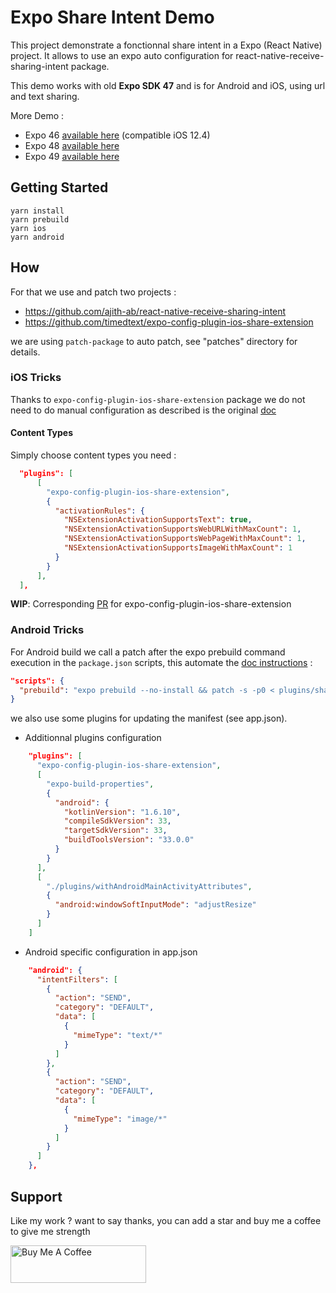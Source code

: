 # Expo Share Intent Demo

This project demonstrate a fonctionnal share intent in a Expo (React Native) project. It allows to use an expo auto configuration for react-native-receive-sharing-intent package.

This demo works with old **Expo SDK 47** and is for Android and iOS, using url and text sharing.

More Demo :

- Expo 46 [available here](https://github.com/achorein/expo-share-intent-demo/tree/expo46) (compatible iOS 12.4)
- Expo 48 [available here](https://github.com/achorein/expo-share-intent-demo/tree/expo48)
- Expo 49 [available here](https://github.com/achorein/expo-share-intent-demo/tree/expo49)

## Getting Started

```
yarn install
yarn prebuild
yarn ios
yarn android
```

## How

For that we use and patch two projects :

- https://github.com/ajith-ab/react-native-receive-sharing-intent
- https://github.com/timedtext/expo-config-plugin-ios-share-extension

we are using `patch-package` to auto patch, see "patches" directory for details.

### iOS Tricks

Thanks to `expo-config-plugin-ios-share-extension` package we do not need to do manual configuration as described is the original [doc](https://ajith-ab.github.io/react-native-receive-sharing-intent/docs/ios)

#### Content Types

Simply choose content types you need :

```json
  "plugins": [
      [
        "expo-config-plugin-ios-share-extension",
        {
          "activationRules": {
            "NSExtensionActivationSupportsText": true,
            "NSExtensionActivationSupportsWebURLWithMaxCount": 1,
            "NSExtensionActivationSupportsWebPageWithMaxCount": 1,
            "NSExtensionActivationSupportsImageWithMaxCount": 1
          }
        }
      ],
  ],
```

**WIP**: Corresponding [PR](https://github.com/timedtext/expo-config-plugin-ios-share-extension/pull/11) for expo-config-plugin-ios-share-extension

### Android Tricks

For Android build we call a patch after the expo prebuild command execution in the `package.json` scripts, this automate the [doc instructions](https://ajith-ab.github.io/react-native-receive-sharing-intent/docs/android/) :

```json
"scripts": {
  "prebuild": "expo prebuild --no-install && patch -s -p0 < plugins/share-extension-patch-android.diff"
}
```

we also use some plugins for updating the manifest (see app.json).

- Additionnal plugins configuration

```json
    "plugins": [
      "expo-config-plugin-ios-share-extension",
      [
        "expo-build-properties",
        {
          "android": {
            "kotlinVersion": "1.6.10",
            "compileSdkVersion": 33,
            "targetSdkVersion": 33,
            "buildToolsVersion": "33.0.0"
          }
        }
      ],
      [
        "./plugins/withAndroidMainActivityAttributes",
        {
          "android:windowSoftInputMode": "adjustResize"
        }
      ]
    ]
```

- Android specific configuration in app.json

```json
    "android": {
      "intentFilters": [
        {
          "action": "SEND",
          "category": "DEFAULT",
          "data": [
            {
              "mimeType": "text/*"
            }
          ]
        },
        {
          "action": "SEND",
          "category": "DEFAULT",
          "data": [
            {
              "mimeType": "image/*"
            }
          ]
        }
      ]
    },
```

## Support

Like my work ? want to say thanks, you can add a star and buy me a coffee to give me strength

<a href="https://www.buymeacoffee.com/achorein" target="_blank"><img src="https://cdn.buymeacoffee.com/buttons/v2/default-yellow.png" alt="Buy Me A Coffee" style="height: 60px !important;width: 217px !important;" ></a>
